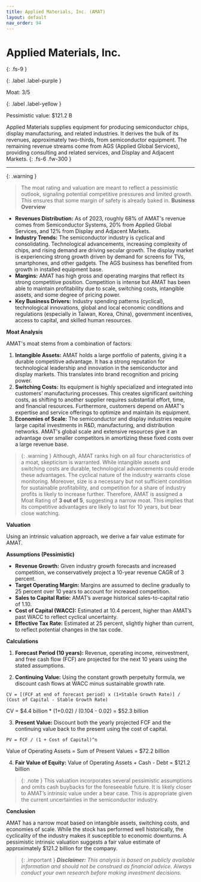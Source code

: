 ```yaml
---
title: Applied Materials, Inc. (AMAT)
layout: default
nav_order: 94
---
```


# Applied Materials, Inc.
{: .fs-9 }

{: .label .label-purple }

Moat: 3/5

{: .label .label-yellow }

Pessimistic value: $121.2 B

Applied Materials supplies equipment for producing semiconductor chips, display manufacturing, and related industries. It derives the bulk of its revenues, approximately two-thirds, from semiconductor equipment. The remaining revenue streams come from AGS (Applied Global Services), providing consulting and related services, and Display and Adjacent Markets.
{: .fs-6 .fw-300 }

---

{: .warning } 
>The moat rating and valuation are meant to reflect a pessimistic outlook, signaling potential competitive pressures and limited growth. This ensures that some margin of safety is already baked in.
**Business Overview**

* **Revenues Distribution:** As of 2023, roughly 68% of AMAT's revenue comes from Semiconductor Systems, 20% from Applied Global Services, and 12% from Display and Adjacent Markets.
* **Industry Trends:** The semiconductor industry is cyclical and consolidating. Technological advancements, increasing complexity of chips, and rising demand are driving secular growth. The display market is experiencing strong growth driven by demand for screens for TVs, smartphones, and other gadgets.  The AGS business has benefited from growth in installed equipment base.
* **Margins:** AMAT has high gross and operating margins that reflect its strong competitive position. Competition is intense but AMAT has been able to maintain profitability due to scale, switching costs, intangible assets, and some degree of pricing power.
* **Key Business Drivers:** Industry spending patterns (cyclical), technological innovations, global and local economic conditions and regulations (especially in Taiwan, Korea, China), government incentives, access to capital, and skilled human resources.

**Moat Analysis**

AMAT's moat stems from a combination of factors:

1. **Intangible Assets:** AMAT holds a large portfolio of patents, giving it a durable competitive advantage. It has a strong reputation for technological leadership and innovation in the semiconductor and display markets. This translates into brand recognition and pricing power.
2. **Switching Costs:** Its equipment is highly specialized and integrated into customers' manufacturing processes. This creates significant switching costs, as shifting to another supplier requires substantial effort, time, and financial resources. Furthermore, customers depend on AMAT's expertise and service offerings to optimize and maintain its equipment.
3. **Economies of Scale:** The semiconductor and display industries require large capital investments in R&D, manufacturing, and distribution networks. AMAT's global scale and extensive resources give it an advantage over smaller competitors in amortizing these fixed costs over a large revenue base.

> {: .warning }
> Although, AMAT ranks high on all four characteristics of a moat, skepticism is warranted. While intangible assets and switching costs are durable, technological advancements could erode these advantages. The cyclical nature of the industry warrants close monitoring. Moreover, size is a necessary but not sufficient condition for sustainable profitability, and competition for a share of industry profits is likely to increase further. Therefore, AMAT is assigned a Moat Rating of **3 out of 5**, suggesting a narrow moat. This implies that its competitive advantages are likely to last for 10 years, but bear close watching.

**Valuation**

Using an intrinsic valuation approach, we derive a fair value estimate for AMAT.

**Assumptions (Pessimistic)**

* **Revenue Growth:**  Given industry growth forecasts and increased competition, we conservatively project a 10-year revenue CAGR of 3 percent.
* **Target Operating Margin:** Margins are assumed to decline gradually to 25 percent over 10 years to account for increased competition.
* **Sales to Capital Ratio:** AMAT’s average historical sales-to-capital ratio of 1.10.
* **Cost of Capital (WACC):** Estimated at 10.4 percent, higher than AMAT’s past WACC to reflect cyclical uncertainty.
* **Effective Tax Rate:**  Estimated at 25 percent, slightly higher than current, to reflect potential changes in the tax code.

**Calculations**

1. **Forecast Period (10 years):** Revenue, operating income, reinvestment, and free cash flow (FCF) are projected for the next 10 years using the stated assumptions.


2. **Continuing Value:** Using the constant growth perpetuity formula, we discount cash flows at WACC minus sustainable growth rate.

```
CV = [(FCF at end of forecast period) x (1+Stable Growth Rate)] / (Cost of Capital - Stable Growth Rate)
```

CV = $4.4 billion * (1+0.02) / (0.104 - 0.02) = $52.3 billion 


3. **Present Value:** Discount both the yearly projected FCF and the continuing value back to the present using the cost of capital.

```
PV = FCF / (1 + Cost of Capital)^n
```

Value of Operating Assets = Sum of Present Values = $72.2 billion

4. **Fair Value of Equity:** Value of Operating Assets + Cash - Debt = $121.2 billion

> {: .note }
> This valuation incorporates several pessimistic assumptions and omits cash buybacks for the foreseeable future.  It is likely closer to AMAT’s intrinsic value under a bear case.  This is appropriate given the current uncertainties in the semiconductor industry. 

**Conclusion**

AMAT has a narrow moat based on intangible assets, switching costs, and economies of scale.  While the stock has performed well historically, the cyclicality of the industry makes it susceptible to economic downturns. A pessimistic intrinsic valuation suggests a fair value estimate of approximately $121.2 billion for the company.


> {: .important } 
> ***Disclaimer:** This analysis is based on publicly available information and should not be construed as financial advice. Always conduct your own research before making investment decisions.*